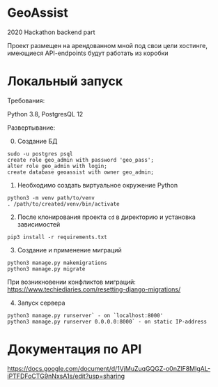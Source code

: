 # GeoAssist
2020 Hackathon backend part

Проект размещен на арендованном мной под свои цели хостинге, имеющиеся API-endpoints будут работать из коробки

# Локальный запуск

Требования:

Python 3.8, PostgresQL 12

Развертывание:

0. Создание БД

```
sudo -u postgres psql
create role geo_admin with password 'geo_pass';
alter role geo_admin with login;
create database geoassist with owner geo_admin;
```    
1.  Необходимо создать виртуальное окружение Python

```
python3 -m venv path/to/venv
. /path/to/created/venv/bin/activate
```
     
2. После клонирования проекта `cd` в директорию и установка зависимостей
```
pip3 install -r requirements.txt
```
    
3. Создание и применение миграций

```
python3 manage.py makemigrations
python3 manage.py migrate
```

При возникновении конфликтов миграций:
https://www.techiediaries.com/resetting-django-migrations/
 
 4. Запуск сервера
 
 ```
 python3 manage.py runserver` - on `localhost:8000'
 python3 manage.py runserver 0.0.0.0:8000` - on static IP-address
 ```
    

# Документация по API
https://docs.google.com/document/d/1VjMuZuqGQGZ-o0nZlF8MIgAL-iPTFDFoCTG9nNxsA1s/edit?usp=sharing
